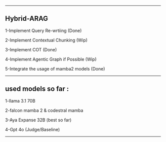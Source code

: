 ________________________________________________________________________________________________________________________________________________________________________________________________________________________________________________
## Hybrid-ARAG



1-Implement Query Re-wrtiing  (Done)

2-Implement Contextual Chunking (Wip)

3-Implement COT (Done)

4-Implement Agentic Graph if Possible (Wip)

5-Integrate the usage of mamba2 models (Done)

________________________________________________________________________________________________________________________________________________________________________________________________________________________________________________

## used models so far :

1-llama 3.1 70B

2-falcon mamba 2 & codestral mamba 

3-Aya Expanse 32B (best so far)

4-Gpt 4o (Judge/Baseline)
________________________________________________________________________________________________________________________________________________________________________________________________________________________________________________

